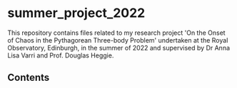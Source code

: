 # summer_project_2022

This repository contains files related to my research project 'On the Onset of Chaos in the Pythagorean Three-body Problem' undertaken at the Royal Observatory, Edinburgh, in the summer of 2022 and supervised by Dr Anna Lisa Varri and Prof. Douglas Heggie.

## Contents
